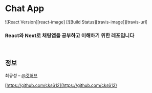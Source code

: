 # **Chat App**

![React Version][react-image]
[![Build Status][travis-image]][travis-url]

### React와 Next로 채팅앱을 공부하고 이해하기 위한 레포입니다

<br/>

## 정보

최규성 – [@깃허브](https://github.com/cks612)

[https://github.com/cks612](https://github.com/cks612)
